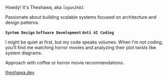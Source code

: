Howdy! It's Theshawa, aka *`logan2k02`*.

Passionate about building scalable systems focused on architecture and design patterns.

**`System Design` `Software Development` `Anti AI Coding`**

I might be quiet at first, but my code speaks volumes.
When I'm not coding, you’ll find me watching horror movies and analyzing their plot twists like system diagrams.
  
Approach with coffee or horror movie recommendations.

[theshawa.dev](https://theshawa.dev)

